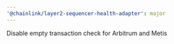 ```yaml
---
'@chainlink/layer2-sequencer-health-adapter': major
---
```


Disable empty transaction check for Arbitrum and Metis
